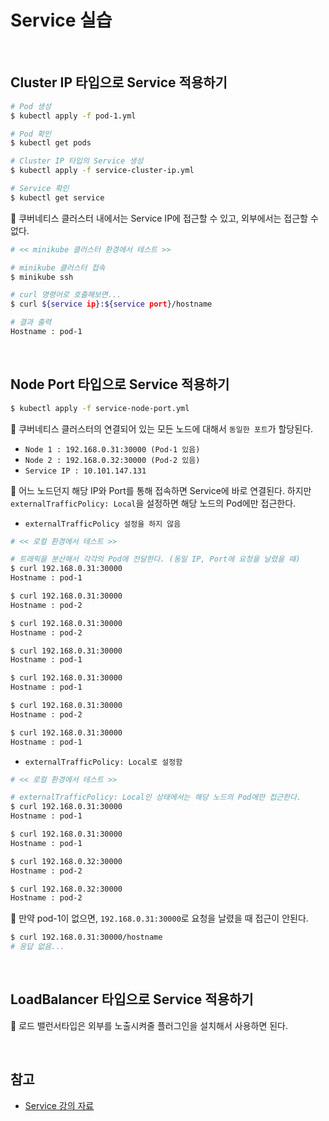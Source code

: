 # Service 실습

<br>

## Cluster IP 타입으로 Service 적용하기

```sh
# Pod 생성
$ kubectl apply -f pod-1.yml

# Pod 확인
$ kubectl get pods

# Cluster IP 타입의 Service 생성
$ kubectl apply -f service-cluster-ip.yml

# Service 확인
$ kubectl get service
```

:pencil: 쿠버네티스 클러스터 내에서는 Service IP에 접근할 수 있고, 외부에서는 접근할 수 없다.

```sh
# << minikube 클러스터 환경에서 테스트 >>

# minikube 클러스터 접속
$ minikube ssh

# curl 명령어로 호출해보면...
$ curl ${service ip}:${service port}/hostname

# 결과 출력
Hostname : pod-1
```

<br>

## Node Port 타입으로 Service 적용하기

```sh
$ kubectl apply -f service-node-port.yml
```

:pencil: 쿠버네티스 클러스터의 연결되어 있는 모든 노드에 대해서 `동일한 포트`가 할당된다.

- `Node 1 : 192.168.0.31:30000 (Pod-1 있음)`
- `Node 2 : 192.168.0.32:30000 (Pod-2 있음)`
- `Service IP : 10.101.147.131`

:pencil: 어느 노드던지 해당 IP와 Port를 통해 접속하면 Service에 바로 연결된다. 하지만 `externalTrafficPolicy: Local`을 설정하면 해당 노드의 Pod에만 접근한다.

- `externalTrafficPolicy 설정을 하지 않음`

```sh
# << 로컬 환경에서 테스트 >>

# 트래픽을 분산해서 각각의 Pod에 전달한다. (동일 IP, Port에 요청을 날렸을 때)
$ curl 192.168.0.31:30000
Hostname : pod-1

$ curl 192.168.0.31:30000
Hostname : pod-2

$ curl 192.168.0.31:30000
Hostname : pod-2

$ curl 192.168.0.31:30000
Hostname : pod-1

$ curl 192.168.0.31:30000
Hostname : pod-1

$ curl 192.168.0.31:30000
Hostname : pod-2

$ curl 192.168.0.31:30000
Hostname : pod-1
```

- `externalTrafficPolicy: Local로 설정함`

```sh
# << 로컬 환경에서 테스트 >>

# externalTrafficPolicy: Local인 상태에서는 해당 노드의 Pod에만 접근한다.
$ curl 192.168.0.31:30000
Hostname : pod-1

$ curl 192.168.0.31:30000
Hostname : pod-1

$ curl 192.168.0.32:30000
Hostname : pod-2

$ curl 192.168.0.32:30000
Hostname : pod-2
```

:pencil: 만약 pod-1이 없으면, `192.168.0.31:30000`로 요청을 날렸을 때 접근이 안된다.

```sh
$ curl 192.168.0.31:30000/hostname
# 응답 없음...
```

<br>

## LoadBalancer 타입으로 Service 적용하기

:pencil: 로드 밸런서타입은 외부를 노출시켜줄 플러그인을 설치해서 사용하면 된다.

<br>

## 참고

- [Service 강의 자료](https://kubetm.github.io/practice/beginner/object-service/)
